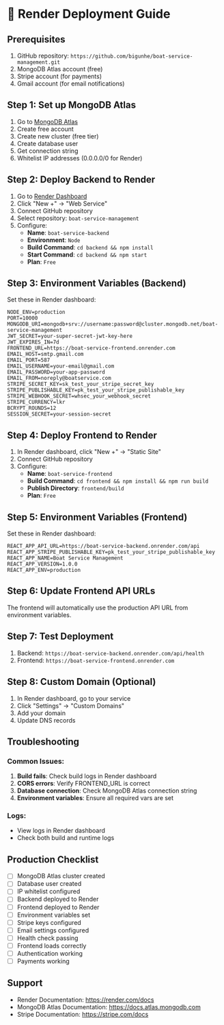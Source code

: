 # 🚀 Render Deployment Guide

## Prerequisites
1. GitHub repository: `https://github.com/bigunhe/boat-service-management.git`
2. MongoDB Atlas account (free)
3. Stripe account (for payments)
4. Gmail account (for email notifications)

## Step 1: Set up MongoDB Atlas

1. Go to [MongoDB Atlas](https://www.mongodb.com/atlas)
2. Create free account
3. Create new cluster (free tier)
4. Create database user
5. Get connection string
6. Whitelist IP addresses (0.0.0.0/0 for Render)

## Step 2: Deploy Backend to Render

1. Go to [Render Dashboard](https://dashboard.render.com)
2. Click "New +" → "Web Service"
3. Connect GitHub repository
4. Select repository: `boat-service-management`
5. Configure:
   - **Name**: `boat-service-backend`
   - **Environment**: `Node`
   - **Build Command**: `cd backend && npm install`
   - **Start Command**: `cd backend && npm start`
   - **Plan**: `Free`

## Step 3: Environment Variables (Backend)

Set these in Render dashboard:

```env
NODE_ENV=production
PORT=10000
MONGODB_URI=mongodb+srv://username:password@cluster.mongodb.net/boat-service-management
JWT_SECRET=your-super-secret-jwt-key-here
JWT_EXPIRES_IN=7d
FRONTEND_URL=https://boat-service-frontend.onrender.com
EMAIL_HOST=smtp.gmail.com
EMAIL_PORT=587
EMAIL_USERNAME=your-email@gmail.com
EMAIL_PASSWORD=your-app-password
EMAIL_FROM=noreply@boatservice.com
STRIPE_SECRET_KEY=sk_test_your_stripe_secret_key
STRIPE_PUBLISHABLE_KEY=pk_test_your_stripe_publishable_key
STRIPE_WEBHOOK_SECRET=whsec_your_webhook_secret
STRIPE_CURRENCY=lkr
BCRYPT_ROUNDS=12
SESSION_SECRET=your-session-secret
```

## Step 4: Deploy Frontend to Render

1. In Render dashboard, click "New +" → "Static Site"
2. Connect GitHub repository
3. Configure:
   - **Name**: `boat-service-frontend`
   - **Build Command**: `cd frontend && npm install && npm run build`
   - **Publish Directory**: `frontend/build`
   - **Plan**: `Free`

## Step 5: Environment Variables (Frontend)

Set these in Render dashboard:

```env
REACT_APP_API_URL=https://boat-service-backend.onrender.com/api
REACT_APP_STRIPE_PUBLISHABLE_KEY=pk_test_your_stripe_publishable_key
REACT_APP_NAME=Boat Service Management
REACT_APP_VERSION=1.0.0
REACT_APP_ENV=production
```

## Step 6: Update Frontend API URLs

The frontend will automatically use the production API URL from environment variables.

## Step 7: Test Deployment

1. Backend: `https://boat-service-backend.onrender.com/api/health`
2. Frontend: `https://boat-service-frontend.onrender.com`

## Step 8: Custom Domain (Optional)

1. In Render dashboard, go to your service
2. Click "Settings" → "Custom Domains"
3. Add your domain
4. Update DNS records

## Troubleshooting

### Common Issues:
1. **Build fails**: Check build logs in Render dashboard
2. **CORS errors**: Verify FRONTEND_URL is correct
3. **Database connection**: Check MongoDB Atlas connection string
4. **Environment variables**: Ensure all required vars are set

### Logs:
- View logs in Render dashboard
- Check both build and runtime logs

## Production Checklist

- [ ] MongoDB Atlas cluster created
- [ ] Database user created
- [ ] IP whitelist configured
- [ ] Backend deployed to Render
- [ ] Frontend deployed to Render
- [ ] Environment variables set
- [ ] Stripe keys configured
- [ ] Email settings configured
- [ ] Health check passing
- [ ] Frontend loads correctly
- [ ] Authentication working
- [ ] Payments working

## Support

- Render Documentation: https://render.com/docs
- MongoDB Atlas Documentation: https://docs.atlas.mongodb.com
- Stripe Documentation: https://stripe.com/docs
